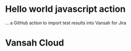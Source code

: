    # Hello world javascript action

... a GitHub action to import test results into Vansah for Jira

# Vansah Cloud 
